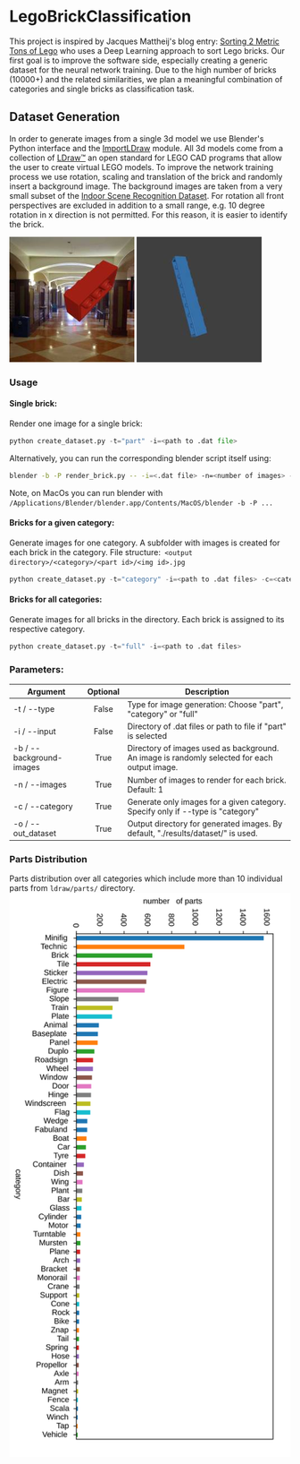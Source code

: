 # LegoBrickClassification
This project is inspired by Jacques Mattheij's blog entry: [Sorting 2 Metric Tons of Lego][1] who uses a Deep Learning approach to sort Lego bricks. Our first goal is to improve the software side, especially creating a generic dataset for the neural network training.
Due to the high number of bricks (10000+) and the related similarities, we plan a meaningful combination of categories and single bricks as classification task.

## Dataset Generation
In order to generate images from a single 3d model we use Blender's Python interface and the [ImportLDraw][2] module. 
All 3d models come from a collection of [LDraw™][5] an open standard for LEGO CAD programs that allow the user to create virtual LEGO models. 
To improve the network training process we use rotation, scaling and translation of the brick and randomly insert a background image. 
The background images are taken from a very small subset of the [Indoor Scene Recognition Dataset][3].
For rotation all front perspectives are excluded in addition to a small range, e.g. 10 degree rotation in x direction
 is not permitted.  For this reason, it is easier to identify the brick.

![](/results/readme_examples/example1.jpg)
![](/results/readme_examples/example2.jpg)

### Usage

#### Single brick:
Render one image for a single brick:
```python
python create_dataset.py -t="part" -i=<path to .dat file>
```
Alternatively, you can run the corresponding blender script itself using:
```bash
blender -b -P render_brick.py -- -i=<.dat file> -n=<number of images> -b=<background images path> -s=<output directory>
```
Note, on MacOs you can run blender with `/Applications/Blender/blender.app/Contents/MacOS/blender -b -P ...`


#### Bricks for a given category:
Generate images for one category. A subfolder with images is created for each brick in the category. File structure:`
<output directory>/<category>/<part id>/<img id>.jpg` 
```python
python create_dataset.py -t="category" -i=<path to .dat files> -c=<category>
```

#### Bricks for all categories:
Generate images for all bricks in the directory. Each brick is assigned to its respective category.
```python
python create_dataset.py -t="full" -i=<path to .dat files> 
```


### Parameters:

 Argument | Optional  | Description |
|-------------| :-----: | -------------|
| -t  / --type | False    | Type for image generation: Choose "part", "category" or "full" |
| -i  / --input | False    | Directory of .dat files or path to file if "part" is selected |
| -b  / --background-images | True | Directory of images used as background. An image is randomly selected for each output image. |
| -n  / --images      |   True | Number of images to render for each brick. Default: 1|
| -c  / --category      |   True | Generate only images for a given category. Specify only if --type is "category" |
| -o / --out_dataset | True | Output directory for generated images. By default, "./results/dataset/" is used.|



### Parts Distribution 
Parts distribution over all categories which include more than 10 individual parts from `ldraw/parts/` directory.
<img src="/results/readme_examples/category_counts.svg">

[1]: https://jacquesmattheij.com/sorting-two-metric-tons-of-lego/
[2]: https://github.com/TobyLobster/ImportLDraw
[3]: http://web.mit.edu/torralba/www/indoor.html
[4]: http://image-net.org/
[5]: http://www.ldraw.org/
